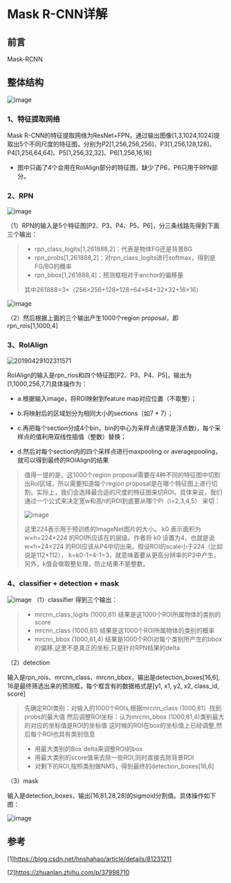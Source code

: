 # Mask R-CNN详解
## 前言
Mask-RCNN
## 整体结构
![image](https://user-images.githubusercontent.com/65380826/127629383-abde3b54-99d9-4ef1-a084-ec5bec62790b.png)
### 1、特征提取网络
Mask R-CNN的特征提取网络为ResNet+FPN，通过输出图像[1,3,1024,1024]提取出5个不同尺度的特征图，分别为P2[1,256,256,256]、P3[1,256,128,128]、P4[1,256,64,64]、P5[1,256,32,32]、P6[1,256,16,16]
* 图中只画了4个会用在RoIAlign部分的特征图，缺少了P6，P6只用于RPN部分。
### 2、RPN
![image](https://user-images.githubusercontent.com/65380826/127631218-6183b5b5-e0d4-4fed-adb0-7b3178fc9905.png)

（1）RPN的输入是5个特征图[P2、P3、P4、P5、P6]，分三条线路先得到下面三个输出：
> * rpn_class_logits[1,261888,2]：代表是物体FG还是背景BG
> * rpn_probs[1,261888,2]：对rpn_class_logits进行softmax，得到是FG/BG的概率
> * rpn_bbox[1,261888,4]：预测框相对于anchor的偏移量
> 
> 其中261888=3×（256×256+128×128+64×64+32×32+16×16）
> 
![image](https://user-images.githubusercontent.com/65380826/127633572-658a78e8-edec-4657-9a00-cfacee2fd411.png)

（2）然后根据上面的三个输出产生1000个region proposal，即rpn_rois[1,1000,4]
### 3、RoIAlign
![20190429102311571](https://user-images.githubusercontent.com/65380826/127644249-ef24ed69-b175-4010-b997-33515fc7b393.png)

RoIAlign的输入是rpn_rios和四个特征图[P2、P3、P4、P5]，输出为[1,1000,256,7,7]具体操作为：
* a.根据输入image，将ROI映射到feature map对应位置（不取整）；

* b.将映射后的区域划分为相同大小的sections（如7 * 7）；

* c.再把每个section分成4个bin，bin的中心为采样点(通常是浮点数)，每个采样点的值利用双线性插值（整数）替换；

* d.然后对每个section内的四个采样点进行maxpooling or averagepooling，就可以得到最终的ROIAlign的结果
> 值得一提的是，这1000个region proposal需要在4种不同的特征图中切割出RoI区域，所以需要知道每个region proposal是在哪个特征图上进行切割。实际上，我们会选择最合适的尺度的特征图来切ROI。具体来说，我们通过一个公式来决定宽w和高h的ROI到底要从哪个Pi（i=2,3,4,5） 来切：
> 
> ![image](https://user-images.githubusercontent.com/65380826/127645652-fd871d39-7a06-4b05-aaf6-efa08556cd08.png)
> 
> 这里224表示用于预训练的ImageNet图片的大小。 k0 表示面积为 w×h=224×224 的ROI所应该在的层级。作者将 k0 设置为4，也就是说 w×h=24×224 的ROI应该从P4中切出来。假设ROI的scale小于224（比如说是112×112）， k=k0-1=4-1=3，就意味着要从更高分辨率的P3中产生。另外，k值会做取整处理，防止结果不是整数。



### 4、classifier + detection + mask
![image](https://user-images.githubusercontent.com/65380826/127643942-c8500de6-4faa-4875-83d7-86e751ff6a3d.png)
（1）classifier
得到三个输出：
> * mrcnn_class_logits (1000,81) 结果是这1000个ROI所属物体的类别的score
> * mrcnn_class (1000,81) 结果是这1000个ROI所属物体的类别的概率
> * mrcnn_bbox (1000,81,4) 结果是1000个ROI对每个类别所产生的bbox的偏移,这里不是真正的坐标,只是针对RPN结果的delta

（2）detection

输入是rpn_rois、mrcnn_class、mrcnn_bbox，输出是detection_boxes[16,6], 16是最终筛选出来的预测框，每个框含有的数据格式是[y1, x1, y2, x2, class_id, score]
> 先确定ROI类别：对输入的1000个ROIs,根据mrcnn_class (1000,81）找到probs的最大值
> 然后调整ROI坐标：认为mrcnn_bbox (1000,81,4)类别最大的对应的坐标值是ROI的坐标值
> 这时候的ROI在box的坐标值上已经调整,然后每个ROI也具有类别信息
> * 用最大类别的Box delta来调整ROI的box
> * 用最大类别的score值来去除一些ROI,同时直接去除背景ROI
> * 对剩下的ROI,按照类别做NMS，得到最终的detection_boxes[16,6]

（3）mask

输入是detection_boxes，输出[16,81,28,28]的sigmoid分割值。具体操作如下图：

![image](https://user-images.githubusercontent.com/65380826/127651530-abe02a4f-a3ad-4ae3-85b8-45356dbb4d1c.png)
## 参考
[1]https://blog.csdn.net/hnshahao/article/details/81231211

[2]https://zhuanlan.zhihu.com/p/37998710
